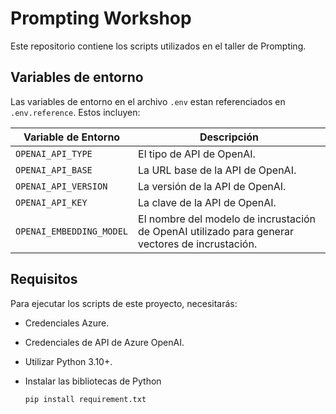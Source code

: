 # Prompting Workshop

Este repositorio contiene los scripts utilizados en el taller de Prompting.

## Variables de entorno

Las variables de entorno en el archivo `.env` estan referenciados en `.env.reference`. Estos incluyen:

| Variable de Entorno | Descripción |
| --- | --- |
| `OPENAI_API_TYPE` | El tipo de API de OpenAI. |
| `OPENAI_API_BASE` | La URL base de la API de OpenAI. |
| `OPENAI_API_VERSION` | La versión de la API de OpenAI. |
| `OPENAI_API_KEY` | La clave de la API de OpenAI. |
| `OPENAI_EMBEDDING_MODEL` | El nombre del modelo de incrustación de OpenAI utilizado para generar vectores de incrustación. |

## Requisitos

Para ejecutar los scripts de este proyecto, necesitarás:

- Credenciales Azure.
- Credenciales de API de Azure OpenAI.
- Utilizar Python 3.10+.
- Instalar las bibliotecas de Python 

    `pip install requirement.txt`